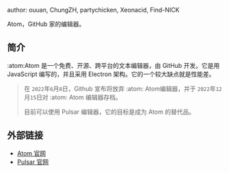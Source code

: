 author: ouuan, ChungZH, partychicken, Xeonacid, Find-NICK

Atom，GitHub 家的编辑器。

## 简介

:atom:Atom 是一个免费、开源、跨平台的文本编辑器，由 GitHub 开发。它是用 JavaScript 编写的，并且采用 Electron 架构。它的一个较大缺点就是性能差。

> 在 `2022`年`6`月`8`日，Github 宣布将放弃 :atom: Atom编辑器，并于 `2022`年`12`月`15`日对 :atom: Atom 编辑器存档。
>
> 目前可以使用 Pulsar 编辑器，它的目标是成为 Atom 的替代品。

## 外部链接

- [Atom 官网](https://atom.io)
- [Pulsar 官网](https://pulsar-edit.dev/)
